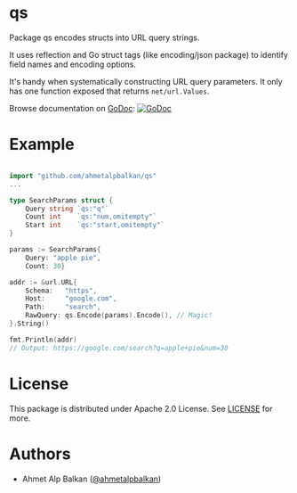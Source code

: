 # qs

Package qs encodes structs into URL query strings.

It uses reflection and Go struct tags (like encoding/json package)
to identify field names and encoding options.

It's handy when systematically constructing URL query parameters.
It only has one function exposed that returns `net/url.Values`.

Browse documentation on [GoDoc](https://godoc.org/github.com/ahmetalpbalkan/qs): [![GoDoc](https://godoc.org/github.com/ahmetalpbalkan/qs?status.svg)](https://godoc.org/github.com/ahmetalpbalkan/qs)

# Example

```go

import "github.com/ahmetalpbalkan/qs"
...

type SearchParams struct {
	Query string `qs:"q"` 
	Count int    `qs:"num,omitempty"`
	Start int    `qs:"start,omitempty"`
}

params := SearchParams{
	Query: "apple pie",
	Count: 30}

addr := &url.URL{
	Schema:   "https",
	Host:     "google.com",
	Path:     "search",
	RawQuery: qs.Encode(params).Encode(), // Magic!
}.String()

fmt.Println(addr)
// Output: https://google.com/search?q=apple+pie&num=30
```

# License

This package is distributed under Apache 2.0 License.
See [LICENSE](LICENSE) for more.

# Authors

* Ahmet Alp Balkan ([@ahmetalpbalkan](https://twitter.com/ahmetalpbalkan))
